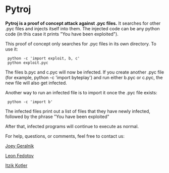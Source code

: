 # Pytroj

__Pytroj is a proof of concept attack against .pyc files.__ It searches for other .pyc files and injects itself into them. The injected code can be any python code (in this case it prints "You have been exploited").

This proof of concept only searches for .pyc files in its own directory. To use it:

     python -c 'import exploit, b, c'
     python exploit.pyc

The files b.pyc and c.pyc will now be infected. If you create another .pyc file (for example, python -c 'import byteplay') and run either b.pyc or c.pyc, the new file will also get infected.

Another way to run an infected file is to import it once the .pyc file exists:

     python -c 'import b'

The infected files print out a list of files that they have newly infected, followed by the phrase "You have been exploited"

After that, infected programs will continue to execute as normal.

For help, questions, or comments, feel free to contact us:

[Joey Geralnik](https://github.com/jgeralnik "jgeralnik")

[Leon Fedotov](https://github.com/LeonFedotov "im0b")

[Itzik Kotler](https://github.com/ikotler "itzikkotler")
